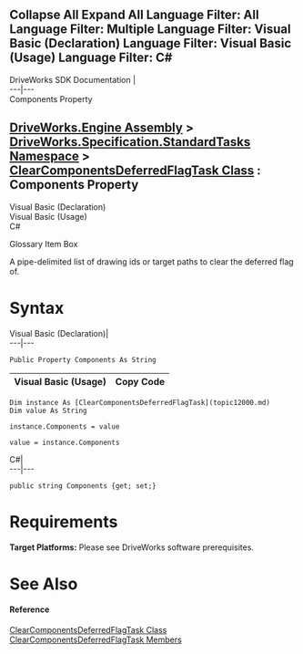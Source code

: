 Collapse All Expand All Language Filter: All  Language Filter: Multiple  Language Filter: Visual Basic (Declaration) Language Filter: Visual Basic (Usage) Language Filter: C#  
---  
DriveWorks SDK Documentation  |   
---|---  
Components Property   
  
[DriveWorks.Engine Assembly](topic2156.md) > [DriveWorks.Specification.StandardTasks Namespace](topic11896.md) > [ClearComponentsDeferredFlagTask Class](topic12000.md) : Components Property  
---  
  
Visual Basic (Declaration)    
Visual Basic (Usage)    
C# 

Glossary Item Box

A pipe-delimited list of drawing ids or target paths to clear the deferred flag of. 

# Syntax

Visual Basic (Declaration)|   
---|---  
      
    
    Public Property Components As String  
  
Visual Basic (Usage)| Copy Code  
---|---  
      
    
    Dim instance As [ClearComponentsDeferredFlagTask](topic12000.md)
    Dim value As String
     
    instance.Components = value
     
    value = instance.Components  
  
C#|   
---|---  
      
    
    public string Components {get; set;}  
  
# Requirements

**Target Platforms:** Please see DriveWorks software prerequisites.

# See Also

#### Reference

[ClearComponentsDeferredFlagTask Class](topic12000.md)   
[ClearComponentsDeferredFlagTask Members](topic12001.md)


